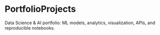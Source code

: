 # PortfolioProjects
Data Science & AI portfolio: ML models, analytics, visualization, APIs, and reproducible notebooks.
